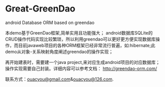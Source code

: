 # Great-GreenDao
android Database ORM based on greendao

本demo基于GreenDao框架,简单实用且功能强大；
android数据库SQLite的CRUD操作代码实现比较繁琐，所以利用greendao可以更好更方便实现数据库操作，而目前javaweb项目的各种ORM框架已经非常流行普遍，如:hibernate;此demo从对象-关系映射角度阐述greendao的操作实现；

再开始建表时，需要建一个java project,来对应生成android项目的对应数据库；操作实现需要自己封装。详细内容可以参考文档：
http://greendao-orm.com/

联系方式：ouacyou@gmail.com&ouacyou@126.com.
